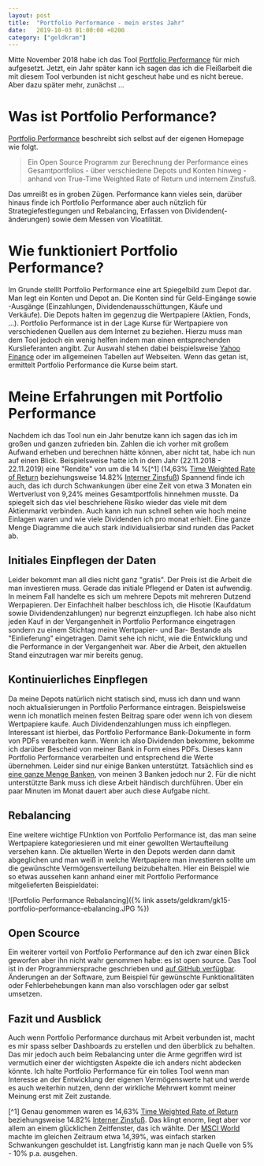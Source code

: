 ```yaml
---
layout: post
title:  "Portfolio Performance - mein erstes Jahr"
date:   2019-10-03 01:00:00 +0200
category: ["geldkram"]
---
```



Mitte November 2018 habe ich das Tool [Portfolio Performance](https://www.portfolio-performance.info/portfolio/) für mich aufgesetzt. Jetzt, ein Jahr später kann ich sagen das ich die Fleißarbeit die mit diesem Tool verbunden ist nicht gescheut habe und es nicht bereue. Aber dazu später mehr, zunächst ...

# Was ist Portfolio Performance?

[Portfolio Performance](https://www.portfolio-performance.info/portfolio/) beschreibt sich selbst auf der eigenen
 Homepage wie folgt.

> Ein Open Source Programm zur Berechnung der Performance eines Gesamtportfolios - über verschiedene Depots und
 Konten hinweg - anhand von True-Time Weighted Rate of Return und internem Zinsfuß.

Das umreißt es in groben Zügen.  Performance kann vieles sein, darüber hinaus finde ich Portfolio Performance aber auch nützlich für Strategiefestlegungen und Rebalancing, Erfassen von Dividenden(-änderungen) sowie dem Messen von Vloatilität.

# Wie funktioniert Portfolio Performance?

Im Grunde stelllt Portfolio Performance eine art Spiegelbild zum Depot dar. Man legt ein Konten und Depot an. Die Konten sind für Geld-Eingänge sowie -Ausgänge (Einzahlungen, Dividendenausschüttungen, Käufe und Verkäufe). Die Depots halten im gegenzug die Wertpapiere (Aktien, Fonds, ...). Portfolio Performance ist in der Lage Kurse für Wertpapiere von verschiedenen Quellen aus dem Internet zu beziehen. Hierzu muss man dem Tool jedoch ein wenig helfen indem man einen entsprechenden Kurslieferanten angibt. Zur Auswahl stehen dabei beispielsweise [Yahoo Finance](https://de.finance.yahoo.com/) oder im allgemeinen Tabellen auf Webseiten. Wenn das getan ist, ermittelt Portfolio Performance die Kurse beim start.


# Meine Erfahrungen mit Portfolio Performance

Nachdem ich das Tool nun ein Jahr benutze kann ich sagen das ich im großen und ganzen zufrieden bin. Zahlen die ich vorher mit großem Aufwand erheben und berechnen hätte können, aber nicht tat, habe ich nun auf einen Blick. Beispielsweise hatte ich in dem Jahr (22.11.2018 - 22.11.2019) eine "Rendite" von um die 14 %[^1] (14,63% [Time Weighted Rate of Return](https://en.wikipedia.org/wiki/Time-weighted_return) beziehungsweise 14.82% [Interner Zinsfuß](https://de.wikipedia.org/wiki/Interner_Zinsfu%C3%9F)) Spannend finde ich auch, das ich durch Schwankungen über eine Zeit von etwa 3 Monaten ein Wertverlust von 9,24% meines Gesamtportfolis hinnehmen musste. Da spiegelt sich das viel beschriehene Risiko wieder das viele mit dem Aktienmarkt verbinden. Auch kann ich nun schnell sehen wie hoch meine Einlagen waren und wie viele Dividenden ich pro monat erhielt. Eine ganze Menge Diagramme die auch stark individualisierbar sind runden das Packet ab.

## Initiales Einpflegen der Daten

Leider bekommt man all dies nicht ganz "gratis". Der Preis ist die Arbeit die man investieren muss. Gerade das initiale Pflegend er Daten ist aufwendig. In meinem Fall handelte es sich um mehrere Depots mit mehreren Dutzend Werpapieren. Der Einfachheit halber beschloss ich, die Hisotie (Kaufdatum sowie Dividendenzahlungen) nur begrenzt einzupflegen. Ich habe also nicht jeden Kauf in der Vergangenheit in Portfolio Performance eingetragen sondern zu einem Stichtag meine Wertpapier- und Bar- Bestande als "Einlieferung" eingetragen. Damit sehe ich nicht, wie die Entwicklung und die Performance in der Vergangenheit war. Aber die Arbeit, den aktuellen Stand einzutragen war mir bereits genug.

## Kontinuierliches Einpflegen

Da meine Depots natürlich nicht statisch sind, muss ich dann und wann noch aktualisierungen in Portfolio Performance eintragen. Beispielsweise wenn ich monatlich meinen festen Beitrag spare oder wenn ich von diesem Wertpapiere kaufe. Auch Dividendenzahlungen muss ich einpflegen. Interessant ist hierbei, das Portfolio Performance Bank-Dokumente in form von PDFs verarbeiten kann. Wenn ich also Dividenden bekomme, bekomme ich darüber Bescheid von meiner Bank in Form eines PDFs. Dieses kann Portfolio Performance verarbeiten und entsprechend die Werte übernehmen. Leider sind nur einige Banken unterstützt. Tatsächlich sind es [eine ganze Menge Banken](https://forum.portfolio-performance.info/t/buchungen-aus-pdf-dateien-importieren/38), von meinen 3 Banken jedoch nur 2. Für die nicht unterstützte Bank muss ich diese Arbeit händisch durchführen. Über ein paar Minuten im Monat dauert aber auch diese Aufgabe nicht.

## Rebalancing

Eine weitere wichtige FUnktion von Portfolio Performance ist, das man seine Wertpapiere kategoriesieren und mit einer gewollten Wertaufteilung versehen kann. Die aktuellen Werte in den Depots werden dann damit abgeglichen und man weiß in welche Wertpapiere man investieren sollte um die gewünschte Vermögensverteilung beizubehalten. Hier ein Beispiel wie so etwas aussehen kann anhand einer mit Portfolio Performance mitgelieferten Beispieldatei:

![Portfolio Performance Rebalancing]({% link assets/geldkram/gk15-portfolio-performance-ebalancing.JPG %})

## Open Scource

Ein weiterer vorteil von Portfolio Performance auf den ich zwar einen Blick geworfen aber ihn nicht wahr genommen habe: es ist open source. Das Tool ist in der Programmiersprache geschrieben und [auf GitHub verfügbar](https://github.com/buchen/portfolio). Änderungen an der Software, zum Beispiel für gewünschte Funktionalitäten oder Fehlerbehebungen kann man also vorschlagen oder gar selbst umsetzen.

## Fazit und Ausblick

Auch wenn Portfolio Performance durchaus mit Arbeit verbunden ist, macht es mir spass selber Dashboards zu erstellen und den überblick zu behalten. Das mir jedoch auch beim Rebalancing unter die Arme gegriffen wird ist vermutlich einer der wichtigsten Aspekte die ich anders nicht abdecken könnte. Ich halte Portfolio Performance für ein tolles Tool wenn man Interesse an der Entwicklung der eigenen Vermögenswerte hat und werde es auch weiterhin nutzen, denn der wirkliche Mehrwert kommt meiner Meinung erst mit Zeit zustande.


[^1] Genau genommen waren es 14,63% [Time Weighted Rate of Return](https://en.wikipedia.org/wiki/Time-weighted_return) beziehungsweise 14.82% [Interner Zinsfuß](https://de.wikipedia.org/wiki/Interner_Zinsfu%C3%9F). Das klingt enorm, liegt aber vor allem an einem glücklichen Zeitfenster, das ich wählte. Der [MSCI World](https://www.onvista.de/index/MSCI-WORLD-Index-3193857) machte im gleichen Zeitraum etwa 14,39%, was einfach starken Schwankungen geschuldet ist. Langfristig kann man je nach Quelle von 5% - 10% p.a. ausgehen.
